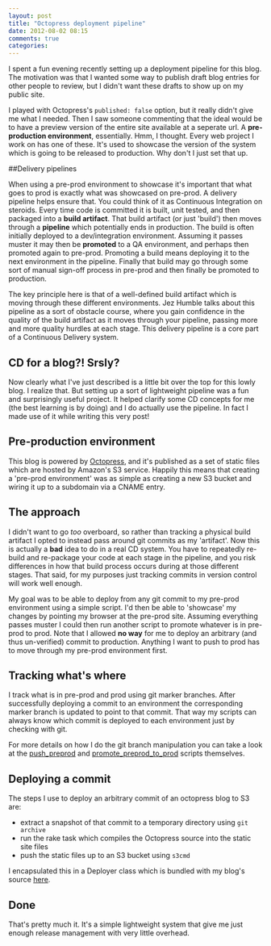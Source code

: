 ```yaml
---
layout: post
title: "Octopress deployment pipeline"
date: 2012-08-02 08:15
comments: true
categories: 
---
```


I spent a fun evening recently setting up a deployment pipeline for this blog. The motivation was that I wanted some way to publish draft blog entries for other people to review, but I didn't want these drafts to show up on my public site. 

I played with Octopress's `published: false` option, but it really didn't give me what I needed. Then I saw someone commenting that the ideal would be to have a preview version of the entire site available at a seperate url. A **pre-production environment**, essentially. Hmm, I thought. Every web project I work on has one of these. It's used to showcase the version of the system which is going to be released to production. Why don't I just set that up.

##Delivery pipelines

When using a pre-prod environment to showcase it's important that what goes to prod is exactly what was showcased on pre-prod. A delivery pipeline helps ensure that. You could think of it as Continuous Integration on steroids. Every time code is committed it is built, unit tested, and then packaged into a **build artifact**. That build artifact (or just 'build') then moves through a **pipeline** which potentially ends in production. The build is often initially deployed to a dev/integration environment. Assuming it passes muster it may then be **promoted** to a QA environment, and perhaps then promoted again to pre-prod. Promoting a build means deploying it to the next environment in the pipeline. Finally that build may go through some sort of manual sign-off process in pre-prod and then finally be promoted to production. 

The key principle here is that of a well-defined build artifact which is moving through these different environments. Jez Humble talks about this pipeline as a sort of obstacle course, where you gain confidence in the quality of the build artifact as it moves through your pipeline, passing more and more quality hurdles at each stage. This delivery pipeline is a core part of a Continuous Delivery system.

## CD for a blog?! Srsly?
Now clearly what I've just described is a little bit over the top for this lowly blog. I realize that. But setting up a sort of lightweight pipeline was a fun and surprisingly useful project. It helped clarify some CD concepts for me (the best learning is by doing) and I do actually use the pipeline. In fact I made use of it while writing this very post!

## Pre-production environment

This blog is powered by [Octopress](http://octopress.org/), and it's published as a set of static files which are hosted by Amazon's S3 service. Happily this means that creating a 'pre-prod environment' was as simple as creating a new S3 bucket and wiring it up to a subdomain via a CNAME entry.

## The approach

I didn't want to go *too* overboard, so rather than tracking a physical build artifact I opted to instead pass around git commits as my 'artifact'. Now this is actually a **bad** idea to do in a real CD system. You have to repeatedly re-build and re-package your code at each stage in the pipeline, and you risk differences in how that build process occurs during at those different stages. That said, for my purposes just tracking commits in version control will work well enough.

My goal was to be able to deploy from any git commit to my pre-prod environment using a simple script. I'd then be able to 'showcase' my changes by pointing my browser at the pre-prod site. Assuming everything passes muster I could then run another script to promote whatever is in pre-prod to prod. Note that I allowed **no way** for me to deploy an arbitrary (and thus un-verified) commit to production. Anything I want to push to prod has to move through my pre-prod environment first. 

## Tracking what's where

I track what is in pre-prod and prod using git marker branches. After successfully deploying a commit to an environment the corresponding marker branch is updated to point to that commit. That way my scripts can always know which commit is deployed to each environment just by checking with git.

For more details on how I do the git branch manipulation you can take a look at the [push_preprod](https://github.com/moredip/blog.thepete.net/blob/fea96051bf4dbaaf46b1d5ef203353edbf7ef36b/scripts/push_preprod) and [promote_preprod_to_prod](https://github.com/moredip/blog.thepete.net/blob/fea96051bf4dbaaf46b1d5ef203353edbf7ef36b/scripts/promote_preprod_to_prod) scripts themselves.

## Deploying a commit
The steps I use to deploy an arbitrary commit of an octopress blog to S3 are:

- extract a snapshot of that commit to a temporary directory using `git archive`
- run the rake task which compiles the Octopress source into the static site files
- push the static files up to an S3 bucket using `s3cmd`

I encapsulated this in a Deployer class which is bundled with my blog's source [here](https://github.com/moredip/blog.thepete.net/blob/fea96051bf4dbaaf46b1d5ef203353edbf7ef36b/scripts/deployer.rb).

## Done

That's pretty much it. It's a simple lightweight system that give me just enough release management with very little overhead.
